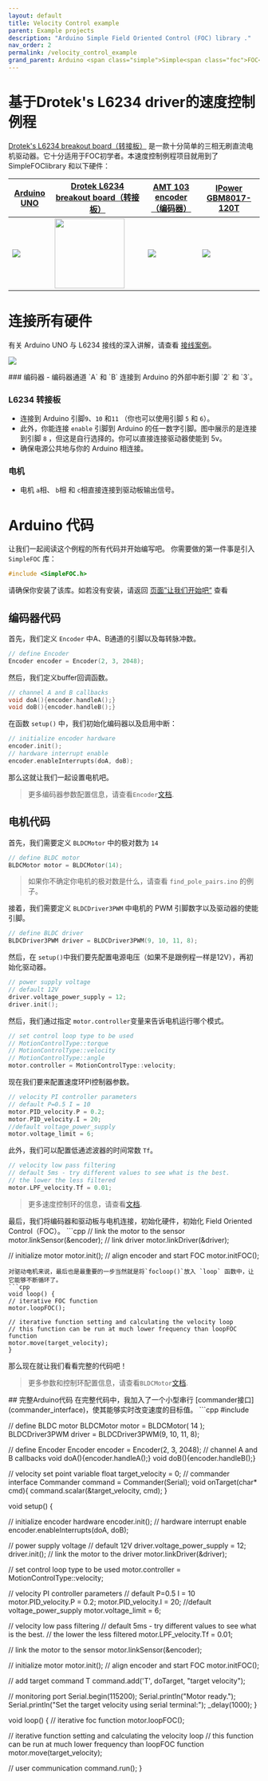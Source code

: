 ```yaml
---
layout: default
title: Velocity Control example
parent: Example projects
description: "Arduino Simple Field Oriented Control (FOC) library ."
nav_order: 2
permalink: /velocity_control_example
grand_parent: Arduino <span class="simple">Simple<span class="foc">FOC</span>library</span> 
---
```


# 基于Drotek's L6234 driver的速度控制例程<br>
[Drotek's L6234 breakout board（转接板）](https://store-drotek.com/212-brushless-gimbal-controller-l6234.html) 是一款十分简单的三相无刷直流电机驱动器。它十分适用于FOC初学者。本速度控制例程项目就用到了 SimpleFOClibrary 和以下硬件：

 [Arduino UNO](https://store.arduino.cc/arduino-uno-rev3)     | [Drotek L6234 breakout board（转接板）](https://store-drotek.com/212-brushless-gimbal-controller-l6234.html) | [AMT 103 encoder（编码器）](https://www.mouser.fr/ProductDetail/CUI-Devices/AMT103-V?qs=%2Fha2pyFaduiAsBlScvLoAWHUnKz39jAIpNPVt58AQ0PVb84dpbt53g%3D%3D) | [IPower GBM8017-120T](https://fr.aliexpress.com/item/32483131130.html?spm=a2g0o.productlist.0.0.6ddd749fFd3u9E&algo_pvid=a67f2ec1-5341-4f97-ba3e-720e24f6c4fb&algo_expid=a67f2ec1-5341-4f97-ba3e-720e24f6c4fb-10&btsid=0b0a187915885172220541390e7eed&ws_ab_test=searchweb0_0,searchweb201602_,searchweb201603_) 
 ------------------------------------------------------------ | ------------------------------------------------------------ | ------------------------------------------------------------ | ------------------------------------------------------------ 
 <img src="extras/Images/arduino_uno.jpg" class="imgtable150"> | <img src="extras/Images/l6234.jpg" style="width:140px">      | <img src="extras/Images/enc1.png" class="imgtable150">       | <img src="extras/Images/big.jpg" class="imgtable150">        


# 连接所有硬件
有关 Arduino UNO 与 L6234 接线的深入讲解，请查看 [接线案例](arduino_l6234)。
<p><img src="extras/Images/uno_l6234.jpg" class="width60"></p>
### 编码器
- 编码器通道 `A` 和 `B` 连接到 Arduino 的外部中断引脚 `2` 和 `3`。 

### L6234 转接板 
- 连接到 Arduino 引脚`9`、`10` 和`11` （你也可以使用引脚 `5` 和 `6`）。
- 此外，你能连接 `enable` 引脚到 Arduino 的任一数字引脚。图中展示的是连接到引脚 `8` ，但这是自行选择的。你可以直接连接驱动器使能到 5v。
- 确保电源公共地与你的 Arduino 相连接。

### 电机
- 电机 `a`相、 `b`相 和 `c`相直接连接到驱动板输出信号。



# Arduino 代码
让我们一起阅读这个例程的所有代码并开始编写吧。
你需要做的第一件事是引入 `SimpleFOC` 库：

```cpp
#include <SimpleFOC.h>
```
请确保你安装了该库。如若没有安装，请返回 [页面”让我们开始吧“](installation) 查看

## 编码器代码
首先，我们定义 `Encoder` 中A、B通道的引脚以及每转脉冲数。
```cpp
// define Encoder
Encoder encoder = Encoder(2, 3, 2048);
```
然后，我们定义buffer回调函数。
```cpp
// channel A and B callbacks
void doA(){encoder.handleA();}
void doB(){encoder.handleB();}
```
在函数 `setup()` 中，我们初始化编码器以及启用中断：
```cpp
// initialize encoder hardware
encoder.init();
// hardware interrupt enable
encoder.enableInterrupts(doA, doB);
```
那么这就让我们一起设置电机吧。

<blockquote class="info">更多编码器参数配置信息，请查看<code class="highlighter-rouge">Encoder</code><a href="encoder">文档</a>.</blockquote>

## 电机代码
首先，我们需要定义 `BLDCMotor` 中的极对数为 `14`
```cpp
// define BLDC motor
BLDCMotor motor = BLDCMotor(14);
```
<blockquote class="warning">如果你不确定你电机的极对数是什么，请查看 <code class="highlighter-rouge">find_pole_pairs.ino</code> 的例子。</blockquote>

接着，我们需要定义 `BLDCDriver3PWM` 中电机的 PWM 引脚数字以及驱动器的使能引脚。
```cpp
// define BLDC driver
BLDCDriver3PWM driver = BLDCDriver3PWM(9, 10, 11, 8);
```

然后，在 `setup()`中我们要先配置电源电压（如果不是跟例程一样是12V），再初始化驱动器。
```cpp
// power supply voltage
// default 12V
driver.voltage_power_supply = 12;
driver.init();
```
然后，我们通过指定 `motor.controller`变量来告诉电机运行哪个模式。
```cpp
// set control loop type to be used
// MotionControlType::torque
// MotionControlType::velocity
// MotionControlType::angle
motor.controller = MotionControlType::velocity;
```
现在我们要来配置速度环PI控制器参数。
```cpp
// velocity PI controller parameters
// default P=0.5 I = 10
motor.PID_velocity.P = 0.2;
motor.PID_velocity.I = 20;
//default voltage_power_supply
motor.voltage_limit = 6;
```
此外，我们可以配置低通滤波器的时间常数 `Tf`。
```cpp
// velocity low pass filtering
// default 5ms - try different values to see what is the best. 
// the lower the less filtered
motor.LPF_velocity.Tf = 0.01;
```
<blockquote class="info">更多速度控制环的信息，请查看<a href="velocity_loop">文档</a>.</blockquote>
最后，我们将编码器和驱动板与电机连接，初始化硬件，初始化 Field Oriented Control（FOC）。
```cpp  
// link the motor to the sensor
motor.linkSensor(&encoder);
// link driver
motor.linkDriver(&driver);

// initialize motor
motor.init();
// align encoder and start FOC
motor.initFOC();
```
对驱动电机来说，最后也是最重要的一步当然就是将`focloop()`放入 `loop` 函数中，让它能够不断循环了。
```cpp
void loop() {
// iterative FOC function
motor.loopFOC();

// iterative function setting and calculating the velocity loop
// this function can be run at much lower frequency than loopFOC function
motor.move(target_velocity);
}
```
那么现在就让我们看看完整的代码吧！
<blockquote class="info">更多参数和控制环配置信息，请查看<code class="highlighter-rouge">BLDCMotor</code><a href="motors_config">文档</a>.</blockquote>
## 完整Arduino代码
在完整代码中，我加入了一个小型串行 [commander接口](commander_interface)，使其能够实时改变速度的目标值。
```cpp
#include <SimpleFOC.h>

// define BLDC motor
BLDCMotor motor = BLDCMotor( 14 );
BLDCDriver3PWM driver = BLDCDriver3PWM(9, 10, 11, 8);

// define Encoder
Encoder encoder = Encoder(2, 3, 2048);
// channel A and B callbacks
void doA(){encoder.handleA();}
void doB(){encoder.handleB();}

// velocity set point variable
float target_velocity = 0;
// commander interface
Commander command = Commander(Serial);
void onTarget(char* cmd){ command.scalar(&target_velocity, cmd); }

void setup() {
  
  // initialize encoder hardware
  encoder.init();
  // hardware interrupt enable
  encoder.enableInterrupts(doA, doB);

  // power supply voltage
  // default 12V
  driver.voltage_power_supply = 12;
  driver.init();
  // link the motor to the driver
  motor.linkDriver(&driver);

  // set control loop type to be used
  motor.controller = MotionControlType::velocity;

  // velocity PI controller parameters
  // default P=0.5 I = 10
  motor.PID_velocity.P = 0.2;
  motor.PID_velocity.I = 20;
  //default voltage_power_supply
  motor.voltage_limit = 6;
  
  // velocity low pass filtering
  // default 5ms - try different values to see what is the best. 
  // the lower the less filtered
  motor.LPF_velocity.Tf = 0.01;
  

  // link the motor to the sensor
  motor.linkSensor(&encoder);

  // initialize motor
  motor.init();
  // align encoder and start FOC
  motor.initFOC();

  // add target command T
  command.add('T', doTarget, "target velocity");

  // monitoring port
  Serial.begin(115200);
  Serial.println("Motor ready.");
  Serial.println("Set the target velocity using serial terminal:");
  _delay(1000);
}


void loop() {
  // iterative foc function 
  motor.loopFOC();

  // iterative function setting and calculating the velocity loop
  // this function can be run at much lower frequency than loopFOC function
  motor.move(target_velocity);

  // user communication
  command.run();
}
```
